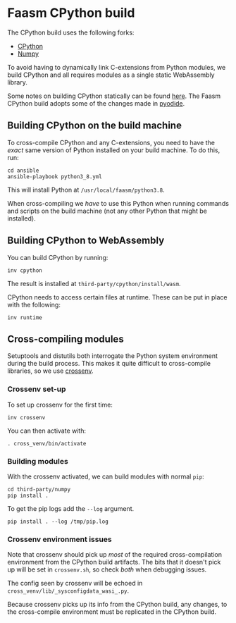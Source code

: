 # Faasm CPython build

The CPython build uses the following forks:

- [CPython](https://github.com/Shillaker/cpython/tree/faasm)
- [Numpy](https://github.com/Shillaker/numpy/tree/faasm)

To avoid having to dynamically link C-extensions from Python modules, we build 
CPython and all requires modules as a single static WebAssembly library.

Some notes on building CPython statically can be found
[here](https://wiki.python.org/moin/BuildStatically). The Faasm CPython build 
adopts some of the changes made in 
[pyodide](https://github.com/iodide-project/pyodide).

## Building CPython on the build machine

To cross-compile CPython and any C-extensions, you need to have the _exact_ 
same version of Python installed on your build machine. To do this, run:

```
cd ansible
ansible-playbook python3_8.yml
```

This will install Python at `/usr/local/faasm/python3.8`.

When cross-compiling we _have_ to use this Python when running commands and
scripts on the build machine (not any other Python that might be installed).

## Building CPython to WebAssembly

You can build CPython by running:

```
inv cpython
```

The result is installed at `third-party/cpython/install/wasm`.

CPython needs to access certain files at runtime. These can be put in place with
the following:

```
inv runtime
```

## Cross-compiling modules

Setuptools and distutils both interrogate the Python system environment during
the build process. This makes it quite difficult to cross-compile libraries, so
we use [crossenv](https://github.com/benfogle/crossenv).

### Crossenv set-up

To set up crossenv for the first time:

```
inv crossenv
```

You can then activate with:

```
. cross_venv/bin/activate
```

### Building modules

With the crossenv activated, we can build modules with normal `pip`:

```
cd third-party/numpy
pip install .
```

To get the pip logs add the `--log` argument.

```
pip install . --log /tmp/pip.log
```

### Crossenv environment issues

Note that crossenv should pick up _most_ of the required cross-compilation
environment from the CPython build artifacts. The bits that it doesn't pick up
will be set in `crossenv.sh`, so check _both_ when debugging issues.

The config seen by crossenv will be echoed in 
`cross_venv/lib/_sysconfigdata_wasi_.py`. 

Because crossenv picks up its info from the CPython build, any changes, to the 
cross-compile environment must be replicated in the CPython build.

